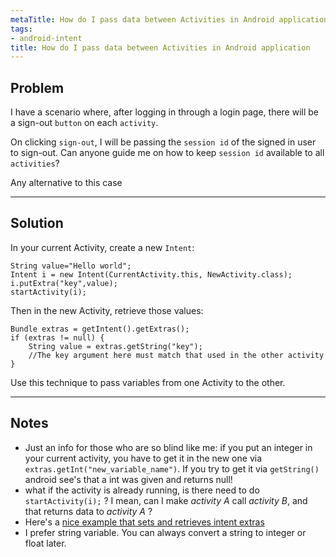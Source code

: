 ```yaml
---
metaTitle: How do I pass data between Activities in Android application
tags:
- android-intent
title: How do I pass data between Activities in Android application
---
```


## Problem

I have a scenario where, after logging in through a login page, there will be a sign-out `button` on each `activity`.


On clicking `sign-out`, I will be passing the `session id` of the signed in user to sign-out. Can anyone guide me on how to keep `session id` available to all `activities`?


Any alternative to this case 



---

## Solution

In your current Activity, create a new `Intent`:



```
String value="Hello world";
Intent i = new Intent(CurrentActivity.this, NewActivity.class);    
i.putExtra("key",value);
startActivity(i);

```

Then in the new Activity, retrieve those values:



```
Bundle extras = getIntent().getExtras();
if (extras != null) {
    String value = extras.getString("key");
    //The key argument here must match that used in the other activity
}

```

Use this technique to pass variables from one Activity to the other.



---

## Notes

- Just an info for those who are so blind like me: if you put an integer in your current activity, you have to get it in the new one via `extras.getInt("new_variable_name")`. If you try to get it via `getString()` android see's that a int was given and returns null!
- what if the activity is already running, is there need to do `startActivity(i);` ? I mean, can I make *activity A* call *activity B*, and that returns data to *activity A* ?
- Here's a [nice example that sets and retrieves intent extras](http://www.codota.com/android/scenarios/52fcbcffda0ace249b7bce8e/android.content.Intent?tag=dragonfly)
- I prefer string variable. You can always convert a string to integer or float later.
